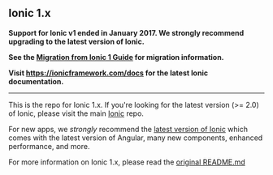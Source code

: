 ## Ionic 1.x

**Support for Ionic v1 ended in January 2017. We strongly recommend upgrading to the latest version of Ionic.**

**See the [Migration from Ionic 1 Guide](https://ionicframework.com/docs/reference/migration#migrating-from-ionic-10-to-ionic-40) for migration information.**

**Visit https://ionicframework.com/docs for the latest Ionic documentation.**

----

This is the repo for Ionic 1.x. If you're looking for the latest version (>= 2.0) of Ionic, please visit the main [Ionic](https://github.com/ionic-team/ionic) repo.

For new apps, we *strongly* recommend the [latest version of Ionic](https://github.com/ionic-team/ionic) which comes with the latest version of Angular, many new components, enhanced performance, and more.

For more information on Ionic 1.x, please read the [original README.md](README_OLD.md)
